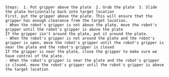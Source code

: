 
    Steps:  1. Put gripper above the plate  2. Grab the plate  3. Slide the plate horizontally back into target location
    First, put the gripper above the plate. This will ensure that the gripper has enough clearance from the target location.
    - When the robot's gripper is not above the plate, move the robot's gripper until the robot's gripper is above the plate
    If the gripper isn't around the plate, put it around the plate.
    - When the robot's gripper is not around the plate and the robot's gripper is open, move the robot's gripper until the robot's gripper is near the plate and the robot's gripper is closed
    If the gripper is near the plate, close the gripper to make sure we have control of the plate.
    - When the robot's gripper is near the plate and the robot's gripper is closed, move the robot's gripper until the robot's gripper is above the target location